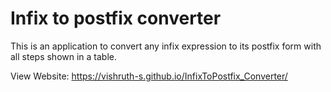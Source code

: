 # Infix to postfix converter


This is an application to convert any infix expression to its postfix form with all steps shown in a table.

View Website: https://vishruth-s.github.io/InfixToPostfix_Converter/
